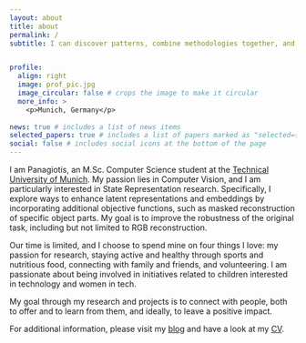 ```yaml
---
layout: about
title: about
permalink: /
subtitle: I can discover patterns, combine methodologies together, and propose extensions


profile:
  align: right
  image: prof_pic.jpg
  image_circular: false # crops the image to make it circular
  more_info: >
    <p>Munich, Germany</p>
 
news: true # includes a list of news items
selected_papers: true # includes a list of papers marked as "selected={true}"
social: false # includes social icons at the bottom of the page
---
```


I am Panagiotis, an M.Sc. Computer Science student at the [Technical University of Munich](https://www.tum.de/en/). My passion lies in Computer Vision, and I am particularly interested in State Representation research. Specifically, I explore ways to enhance latent representations and embeddings by incorporating additional objective functions, such as masked reconstruction of specific object parts. My goal is to improve the robustness of the original task, including but not limited to RGB reconstruction.

Our time is limited, and I choose to spend mine on four things I love: my passion for research, staying active and healthy through sports and nutritious food, connecting with family and friends, and volunteering. I am passionate about being involved in initiatives related to children interested in technology and women in tech.

My goal through my research and projects is to connect with people, both to offer and to learn from them, and ideally, to leave a positive impact.

For additional information, please visit my [blog](https://petropoulakispanagiotis.github.io/blog/) and have a look at my [CV](https://petropoulakispanagiotis.github.io/cv/). 
